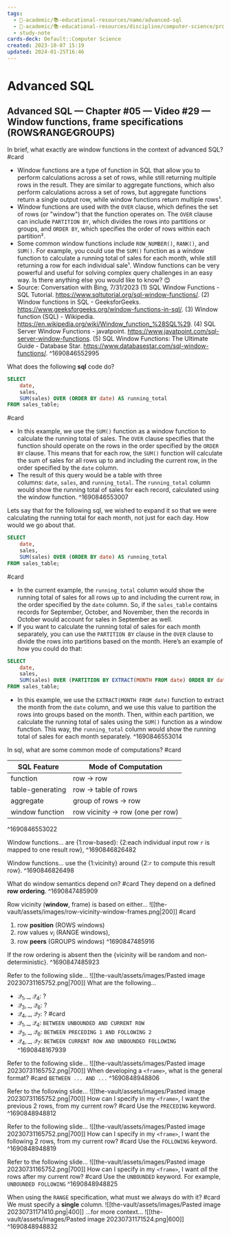 ```yaml
---
tags:
  - 🔴-academic/📚-educational-resources/name/advanced-sql
  - 🔴-academic/📚-educational-resources/discipline/computer-science/programming-language/sql
  - study-note
cards-deck: Default::Computer Science
created: 2023-10-07 15:19
updated: 2024-01-25T16:46
---
```


# Advanced SQL

## Advanced SQL — Chapter #05 — Video #29 — Window functions, frame specifications (ROWS∕RANGE∕GROUPS)

In brief, what exactly are window functions in the context of advanced SQL? #card 
- Window functions are a type of function in SQL that allow you to perform calculations across a set of rows, while still returning multiple rows in the result. They are similar to aggregate functions, which also perform calculations across a set of rows, but aggregate functions return a single output row, while window functions return multiple rows¹.
- Window functions are used with the `OVER` clause, which defines the set of rows (or "window") that the function operates on. The `OVER` clause can include `PARTITION BY`, which divides the rows into partitions or groups, and `ORDER BY`, which specifies the order of rows within each partition².
- Some common window functions include `ROW_NUMBER()`, `RANK()`, and `SUM()`. For example, you could use the `SUM()` function as a window function to calculate a running total of sales for each month, while still returning a row for each individual sale¹. Window functions can be very powerful and useful for solving complex query challenges in an easy way. Is there anything else you would like to know? 😊
- Source: Conversation with Bing, 7/31/2023
  (1) SQL Window Functions - SQL Tutorial. https://www.sqltutorial.org/sql-window-functions/.
  (2) Window functions in SQL - GeeksforGeeks. https://www.geeksforgeeks.org/window-functions-in-sql/.
  (3) Window function (SQL) - Wikipedia. https://en.wikipedia.org/wiki/Window_function_%28SQL%29.
  (4) SQL Server Window Functions - javatpoint. https://www.javatpoint.com/sql-server-window-functions.
  (5) SQL Window Functions: The Ultimate Guide - Database Star. https://www.databasestar.com/sql-window-functions/.
^1690846552995

What does the following **sql** code do? 
```sql
SELECT
    date,
    sales,
    SUM(sales) OVER (ORDER BY date) AS running_total
FROM sales_table;
```
#card 
- In this example, we use the `SUM()` function as a window function to calculate the running total of sales. The `OVER` clause specifies that the function should operate on the rows in the order specified by the `ORDER BY` clause. This means that for each row, the `SUM()` function will calculate the sum of sales for all rows up to and including the current row, in the order specified by the `date` column.
- The result of this query would be a table with three columns: `date`, `sales`, and `running_total`. The `running_total` column would show the running total of sales for each record, calculated using the window function. 
^1690846553007

Lets say that for the following sql, we wished to expand it so that we were calculating the running total for each month, not just for each day. How would we go about that.
```sql
SELECT
    date,
    sales,
    SUM(sales) OVER (ORDER BY date) AS running_total
FROM sales_table;
```
#card 
- In the current example, the `running_total` column would show the running total of sales for all rows up to and including the current row, in the order specified by the `date` column. So, if the `sales_table` contains records for September, October, and November, then the records in October would account for sales in September as well.
- If you want to calculate the running total of sales for each month separately, you can use the `PARTITION BY` clause in the `OVER` clause to divide the rows into partitions based on the month. Here’s an example of how you could do that:
```sql
SELECT
    date,
    sales,
    SUM(sales) OVER (PARTITION BY EXTRACT(MONTH FROM date) ORDER BY date) AS running_total
FROM sales_table;
```
- In this example, we use the `EXTRACT(MONTH FROM date)` function to extract the month from the `date` column, and we use this value to partition the rows into groups based on the month. Then, within each partition, we calculate the running total of sales using the `SUM()` function as a window function. This way, the `running_total` column would show the running total of sales for each month separately.
^1690846553014

In sql, what are some common mode of computations? #card 

|SQL Feature|Mode of Computation|
|---|---|
|function|row → row|
|table-generating|row → table of rows|
|aggregate|group of rows → row|
|window function|row vicinity → row (one per row)|
^1690846553022

Window functions… are {1:row-based}: {2:each individual input row `r` is mapped to one result row},
^1690846826482

Window functions… use the {1:vicinity} around {2:`r` to compute this result row}.
^1690846826498

What do window semantics depend on? #card 
They depend on a defined **row ordering**.
^1690847485909

Row vicinity (**window**, frame) is based on either… 
![[the-vault/assets/images/row-vicinity-window-frames.png|200]]
#card 
1. row **position** (ROWS windows)
2. row values $v_{i}$ (RANGE windows),
3. row **peers** (GROUPS windows)
^1690847485916

If the row ordering is absent then the {vicinity will be random and non-deterministic}.
^1690847485923

Refer to the following slide…
![[the-vault/assets/images/Pasted image 20230731165752.png|700]]
What are the following…
- $\mathcal{Q_{1}, \_ ,Q_{4} }:$ ?
- $\mathcal{Q_{3}, \_ ,Q_{6} }:$ ?
- $\mathcal{Q_{4}, \_ ,Q_{7} }:$ ?
 #card
- $\mathcal{Q_{1}, \_ ,Q_{4} }:$ `BETWEEN UNBOUNDED AND CURRENT ROW`
- $\mathcal{Q_{3}, \_ ,Q_{6} }:$ `BETWEEN PRECEDING 1 AND FOLLOWING 2`
- $\mathcal{Q_{4}, \_ ,Q_{7} }:$ `BETWEEN CURRENT ROW AND UNBOUNDED FOLLOWING`
^1690848167939

Refer to the following slide…
![[the-vault/assets/images/Pasted image 20230731165752.png|700]]
When developing a `<frame>`, what is the general format? #card 
`BETWEEN ... AND ...`
^1690848948806

Refer to the following slide…
![[the-vault/assets/images/Pasted image 20230731165752.png|700]]
How can I specify in my `<frame>`, I want the previous 2 rows, from my current row? #card 
Use the `PRECEDING` keyword.
^1690848948812

Refer to the following slide…
![[the-vault/assets/images/Pasted image 20230731165752.png|700]]
How can I specify in my `<frame>`, I want the following 2 rows, from my current row? #card 
Use the `FOLLOWING` keyword.
^1690848948819


Refer to the following slide…
![[the-vault/assets/images/Pasted image 20230731165752.png|700]]
How can I specify in my `<frame>`, I want *all* the rows after my current row? #card 
Use the `UNBOUNDED` keyword. For example, `UNBOUNDED FOLLOWING`
^1690848948825

When using the `RANGE` specification, what must we always do with it? #card 
We must specify a **single** column.
![[the-vault/assets/images/Pasted image 20230731171410.png|400]]
…for more context…
![[the-vault/assets/images/Pasted image 20230731171524.png|600]]
^1690848948832








